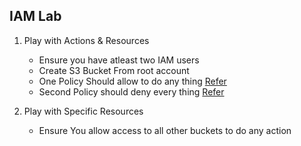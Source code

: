 ## IAM Lab

1. Play with Actions & Resources
    * Ensure you have atleast two IAM users
    * Create S3 Bucket From root account
    * One Policy Should allow to do any thing [Refer](./policies/s3specificbucketfullaccess.json)
    * Second Policy should deny every thing [Refer](./policies/s3specificbucketnoaccess.json)

2. Play with Specific Resources
    * Ensure You allow access to all other buckets to do any action
